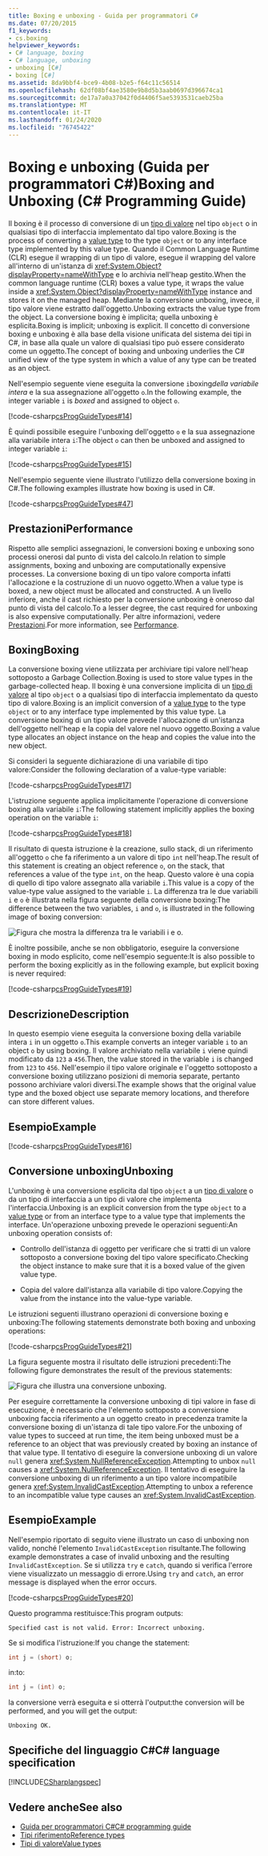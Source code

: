 ```yaml
---
title: Boxing e unboxing - Guida per programmatori C#
ms.date: 07/20/2015
f1_keywords:
- cs.boxing
helpviewer_keywords:
- C# language, boxing
- C# language, unboxing
- unboxing [C#]
- boxing [C#]
ms.assetid: 8da9bbf4-bce9-4b08-b2e5-f64c11c56514
ms.openlocfilehash: 62df08bf4ae3580e9b8d5b3aab0697d396674ca1
ms.sourcegitcommit: de17a7a0a37042f0d4406f5ae5393531caeb25ba
ms.translationtype: MT
ms.contentlocale: it-IT
ms.lasthandoff: 01/24/2020
ms.locfileid: "76745422"
---
```

# <a name="boxing-and-unboxing-c-programming-guide"></a><span data-ttu-id="e973f-102">Boxing e unboxing (Guida per programmatori C#)</span><span class="sxs-lookup"><span data-stu-id="e973f-102">Boxing and Unboxing (C# Programming Guide)</span></span>

<span data-ttu-id="e973f-103">Il boxing è il processo di conversione di un [tipo di valore](../../language-reference/builtin-types/value-types.md) nel tipo `object` o in qualsiasi tipo di interfaccia implementato dal tipo valore.</span><span class="sxs-lookup"><span data-stu-id="e973f-103">Boxing is the process of converting a [value type](../../language-reference/builtin-types/value-types.md) to the type `object` or to any interface type implemented by this value type.</span></span> <span data-ttu-id="e973f-104">Quando il Common Language Runtime (CLR) esegue il wrapping di un tipo di valore, esegue il wrapping del valore all'interno di un'istanza di <xref:System.Object?displayProperty=nameWithType> e lo archivia nell'heap gestito.</span><span class="sxs-lookup"><span data-stu-id="e973f-104">When the common language runtime (CLR) boxes a value type, it wraps the value inside a <xref:System.Object?displayProperty=nameWithType> instance and stores it on the managed heap.</span></span> <span data-ttu-id="e973f-105">Mediante la conversione unboxing, invece, il tipo valore viene estratto dall'oggetto.</span><span class="sxs-lookup"><span data-stu-id="e973f-105">Unboxing extracts the value type from the object.</span></span> <span data-ttu-id="e973f-106">La conversione boxing è implicita; quella unboxing è esplicita.</span><span class="sxs-lookup"><span data-stu-id="e973f-106">Boxing is implicit; unboxing is explicit.</span></span> <span data-ttu-id="e973f-107">Il concetto di conversione boxing e unboxing è alla base della visione unificata del sistema dei tipi in C#, in base alla quale un valore di qualsiasi tipo può essere considerato come un oggetto.</span><span class="sxs-lookup"><span data-stu-id="e973f-107">The concept of boxing and unboxing underlies the C# unified view of the type system in which a value of any type can be treated as an object.</span></span>

<span data-ttu-id="e973f-108">Nell'esempio seguente viene eseguita la conversione `i`boxing*della variabile intera* e la sua assegnazione all'oggetto `o`.</span><span class="sxs-lookup"><span data-stu-id="e973f-108">In the following example, the integer variable `i` is *boxed* and assigned to object `o`.</span></span>

[!code-csharp[csProgGuideTypes#14](~/samples/snippets/csharp/VS_Snippets_VBCSharp/CsProgGuideTypes/CS/Class1.cs#14)]

<span data-ttu-id="e973f-109">È quindi possibile eseguire l'unboxing dell'oggetto `o` e la sua assegnazione alla variabile intera `i`:</span><span class="sxs-lookup"><span data-stu-id="e973f-109">The object `o` can then be unboxed and assigned to integer variable `i`:</span></span>

[!code-csharp[csProgGuideTypes#15](~/samples/snippets/csharp/VS_Snippets_VBCSharp/CsProgGuideTypes/CS/Class1.cs#15)]

<span data-ttu-id="e973f-110">Nell'esempio seguente viene illustrato l'utilizzo della conversione boxing in C#.</span><span class="sxs-lookup"><span data-stu-id="e973f-110">The following examples illustrate how boxing is used in C#.</span></span>

[!code-csharp[csProgGuideTypes#47](~/samples/snippets/csharp/VS_Snippets_VBCSharp/CsProgGuideTypes/CS/Class1.cs#47)]

## <a name="performance"></a><span data-ttu-id="e973f-111">Prestazioni</span><span class="sxs-lookup"><span data-stu-id="e973f-111">Performance</span></span>

<span data-ttu-id="e973f-112">Rispetto alle semplici assegnazioni, le conversioni boxing e unboxing sono processi onerosi dal punto di vista del calcolo.</span><span class="sxs-lookup"><span data-stu-id="e973f-112">In relation to simple assignments, boxing and unboxing are computationally expensive processes.</span></span> <span data-ttu-id="e973f-113">La conversione boxing di un tipo valore comporta infatti l'allocazione e la costruzione di un nuovo oggetto.</span><span class="sxs-lookup"><span data-stu-id="e973f-113">When a value type is boxed, a new object must be allocated and constructed.</span></span> <span data-ttu-id="e973f-114">A un livello inferiore, anche il cast richiesto per la conversione unboxing è oneroso dal punto di vista del calcolo.</span><span class="sxs-lookup"><span data-stu-id="e973f-114">To a lesser degree, the cast required for unboxing is also expensive computationally.</span></span> <span data-ttu-id="e973f-115">Per altre informazioni, vedere [Prestazioni](../../../framework/performance/performance-tips.md).</span><span class="sxs-lookup"><span data-stu-id="e973f-115">For more information, see [Performance](../../../framework/performance/performance-tips.md).</span></span>

## <a name="boxing"></a><span data-ttu-id="e973f-116">Boxing</span><span class="sxs-lookup"><span data-stu-id="e973f-116">Boxing</span></span>

<span data-ttu-id="e973f-117">La conversione boxing viene utilizzata per archiviare tipi valore nell'heap sottoposto a Garbage Collection.</span><span class="sxs-lookup"><span data-stu-id="e973f-117">Boxing is used to store value types in the garbage-collected heap.</span></span> <span data-ttu-id="e973f-118">Il boxing è una conversione implicita di un [tipo di valore](../../language-reference/builtin-types/value-types.md) al tipo `object` o a qualsiasi tipo di interfaccia implementato da questo tipo di valore.</span><span class="sxs-lookup"><span data-stu-id="e973f-118">Boxing is an implicit conversion of a [value type](../../language-reference/builtin-types/value-types.md) to the type `object` or to any interface type implemented by this value type.</span></span> <span data-ttu-id="e973f-119">La conversione boxing di un tipo valore prevede l'allocazione di un'istanza dell'oggetto nell'heap e la copia del valore nel nuovo oggetto.</span><span class="sxs-lookup"><span data-stu-id="e973f-119">Boxing a value type allocates an object instance on the heap and copies the value into the new object.</span></span>

<span data-ttu-id="e973f-120">Si consideri la seguente dichiarazione di una variabile di tipo valore:</span><span class="sxs-lookup"><span data-stu-id="e973f-120">Consider the following declaration of a value-type variable:</span></span>

[!code-csharp[csProgGuideTypes#17](~/samples/snippets/csharp/VS_Snippets_VBCSharp/CsProgGuideTypes/CS/Class1.cs#17)]

<span data-ttu-id="e973f-121">L'istruzione seguente applica implicitamente l'operazione di conversione boxing alla variabile `i`:</span><span class="sxs-lookup"><span data-stu-id="e973f-121">The following statement implicitly applies the boxing operation on the variable `i`:</span></span>

[!code-csharp[csProgGuideTypes#18](~/samples/snippets/csharp/VS_Snippets_VBCSharp/CsProgGuideTypes/CS/Class1.cs#18)]

<span data-ttu-id="e973f-122">Il risultato di questa istruzione è la creazione, sullo stack, di un riferimento all'oggetto `o` che fa riferimento a un valore di tipo `int` nell'heap.</span><span class="sxs-lookup"><span data-stu-id="e973f-122">The result of this statement is creating an object reference `o`, on the stack, that references a value of the type `int`, on the heap.</span></span> <span data-ttu-id="e973f-123">Questo valore è una copia di quello di tipo valore assegnato alla variabile `i`.</span><span class="sxs-lookup"><span data-stu-id="e973f-123">This value is a copy of the value-type value assigned to the variable `i`.</span></span> <span data-ttu-id="e973f-124">La differenza tra le due variabili `i` e `o` è illustrata nella figura seguente della conversione boxing:</span><span class="sxs-lookup"><span data-stu-id="e973f-124">The difference between the two variables, `i` and `o`, is illustrated in the following image of boxing conversion:</span></span>

![Figura che mostra la differenza tra le variabili i e o.](./media/boxing-and-unboxing/boxing-operation-i-o-variables.gif)

<span data-ttu-id="e973f-126">È inoltre possibile, anche se non obbligatorio, eseguire la conversione boxing in modo esplicito, come nell'esempio seguente:</span><span class="sxs-lookup"><span data-stu-id="e973f-126">It is also possible to perform the boxing explicitly as in the following example, but explicit boxing is never required:</span></span>

[!code-csharp[csProgGuideTypes#19](~/samples/snippets/csharp/VS_Snippets_VBCSharp/CsProgGuideTypes/CS/Class1.cs#19)]

## <a name="description"></a><span data-ttu-id="e973f-127">Descrizione</span><span class="sxs-lookup"><span data-stu-id="e973f-127">Description</span></span>

<span data-ttu-id="e973f-128">In questo esempio viene eseguita la conversione boxing della variabile intera `i` in un oggetto `o`.</span><span class="sxs-lookup"><span data-stu-id="e973f-128">This example converts an integer variable `i` to an object `o` by using boxing.</span></span> <span data-ttu-id="e973f-129">Il valore archiviato nella variabile `i` viene quindi modificato da `123` a `456`.</span><span class="sxs-lookup"><span data-stu-id="e973f-129">Then, the value stored in the variable `i` is changed from `123` to `456`.</span></span> <span data-ttu-id="e973f-130">Nell'esempio il tipo valore originale e l'oggetto sottoposto a conversione boxing utilizzano posizioni di memoria separate, pertanto possono archiviare valori diversi.</span><span class="sxs-lookup"><span data-stu-id="e973f-130">The example shows that the original value type and the boxed object use separate memory locations, and therefore can store different values.</span></span>

## <a name="example"></a><span data-ttu-id="e973f-131">Esempio</span><span class="sxs-lookup"><span data-stu-id="e973f-131">Example</span></span>

[!code-csharp[csProgGuideTypes#16](~/samples/snippets/csharp/VS_Snippets_VBCSharp/CsProgGuideTypes/CS/Class1.cs#16)]

## <a name="unboxing"></a><span data-ttu-id="e973f-132">Conversione unboxing</span><span class="sxs-lookup"><span data-stu-id="e973f-132">Unboxing</span></span>

<span data-ttu-id="e973f-133">L'unboxing è una conversione esplicita dal tipo `object` a un [tipo di valore](../../language-reference/builtin-types/value-types.md) o da un tipo di interfaccia a un tipo di valore che implementa l'interfaccia.</span><span class="sxs-lookup"><span data-stu-id="e973f-133">Unboxing is an explicit conversion from the type `object` to a [value type](../../language-reference/builtin-types/value-types.md) or from an interface type to a value type that implements the interface.</span></span> <span data-ttu-id="e973f-134">Un'operazione unboxing prevede le operazioni seguenti:</span><span class="sxs-lookup"><span data-stu-id="e973f-134">An unboxing operation consists of:</span></span>

- <span data-ttu-id="e973f-135">Controllo dell'istanza di oggetto per verificare che si tratti di un valore sottoposto a conversione boxing del tipo valore specificato.</span><span class="sxs-lookup"><span data-stu-id="e973f-135">Checking the object instance to make sure that it is a boxed value of the given value type.</span></span>

- <span data-ttu-id="e973f-136">Copia del valore dall'istanza alla variabile di tipo valore.</span><span class="sxs-lookup"><span data-stu-id="e973f-136">Copying the value from the instance into the value-type variable.</span></span>

<span data-ttu-id="e973f-137">Le istruzioni seguenti illustrano operazioni di conversione boxing e unboxing:</span><span class="sxs-lookup"><span data-stu-id="e973f-137">The following statements demonstrate both boxing and unboxing operations:</span></span>

[!code-csharp[csProgGuideTypes#21](~/samples/snippets/csharp/VS_Snippets_VBCSharp/CsProgGuideTypes/CS/Class1.cs#21)]

<span data-ttu-id="e973f-138">La figura seguente mostra il risultato delle istruzioni precedenti:</span><span class="sxs-lookup"><span data-stu-id="e973f-138">The following figure demonstrates the result of the previous statements:</span></span>

![Figura che illustra una conversione unboxing.](./media/boxing-and-unboxing/unboxing-conversion-operation.gif)

<span data-ttu-id="e973f-140">Per eseguire correttamente la conversione unboxing di tipi valore in fase di esecuzione, è necessario che l'elemento sottoposto a conversione unboxing faccia riferimento a un oggetto creato in precedenza tramite la conversione boxing di un'istanza di tale tipo valore.</span><span class="sxs-lookup"><span data-stu-id="e973f-140">For the unboxing of value types to succeed at run time, the item being unboxed must be a reference to an object that was previously created by boxing an instance of that value type.</span></span> <span data-ttu-id="e973f-141">Il tentativo di eseguire la conversione unboxing di un valore `null` genera <xref:System.NullReferenceException>.</span><span class="sxs-lookup"><span data-stu-id="e973f-141">Attempting to unbox `null` causes a <xref:System.NullReferenceException>.</span></span> <span data-ttu-id="e973f-142">Il tentativo di eseguire la conversione unboxing di un riferimento a un tipo valore incompatibile genera <xref:System.InvalidCastException>.</span><span class="sxs-lookup"><span data-stu-id="e973f-142">Attempting to unbox a reference to an incompatible value type causes an <xref:System.InvalidCastException>.</span></span>

## <a name="example"></a><span data-ttu-id="e973f-143">Esempio</span><span class="sxs-lookup"><span data-stu-id="e973f-143">Example</span></span>

<span data-ttu-id="e973f-144">Nell'esempio riportato di seguito viene illustrato un caso di unboxing non valido, nonché l'elemento `InvalidCastException` risultante.</span><span class="sxs-lookup"><span data-stu-id="e973f-144">The following example demonstrates a case of invalid unboxing and the resulting `InvalidCastException`.</span></span> <span data-ttu-id="e973f-145">Se si utilizza `try` e `catch`, quando si verifica l'errore viene visualizzato un messaggio di errore.</span><span class="sxs-lookup"><span data-stu-id="e973f-145">Using `try` and `catch`, an error message is displayed when the error occurs.</span></span>

[!code-csharp[csProgGuideTypes#20](~/samples/snippets/csharp/VS_Snippets_VBCSharp/CsProgGuideTypes/CS/Class1.cs#20)]

<span data-ttu-id="e973f-146">Questo programma restituisce:</span><span class="sxs-lookup"><span data-stu-id="e973f-146">This program outputs:</span></span>

`Specified cast is not valid. Error: Incorrect unboxing.`

<span data-ttu-id="e973f-147">Se si modifica l'istruzione:</span><span class="sxs-lookup"><span data-stu-id="e973f-147">If you change the statement:</span></span>

```csharp
int j = (short) o;
```

<span data-ttu-id="e973f-148">in:</span><span class="sxs-lookup"><span data-stu-id="e973f-148">to:</span></span>

```csharp
int j = (int) o;
```

<span data-ttu-id="e973f-149">la conversione verrà eseguita e si otterrà l'output:</span><span class="sxs-lookup"><span data-stu-id="e973f-149">the conversion will be performed, and you will get the output:</span></span>

`Unboxing OK.`

## <a name="c-language-specification"></a><span data-ttu-id="e973f-150">Specifiche del linguaggio C#</span><span class="sxs-lookup"><span data-stu-id="e973f-150">C# language specification</span></span>

[!INCLUDE[CSharplangspec](~/includes/csharplangspec-md.md)]

## <a name="see-also"></a><span data-ttu-id="e973f-151">Vedere anche</span><span class="sxs-lookup"><span data-stu-id="e973f-151">See also</span></span>

- [<span data-ttu-id="e973f-152">Guida per programmatori C#</span><span class="sxs-lookup"><span data-stu-id="e973f-152">C# programming guide</span></span>](../index.md)
- [<span data-ttu-id="e973f-153">Tipi riferimento</span><span class="sxs-lookup"><span data-stu-id="e973f-153">Reference types</span></span>](../../language-reference/keywords/reference-types.md)
- [<span data-ttu-id="e973f-154">Tipi di valore</span><span class="sxs-lookup"><span data-stu-id="e973f-154">Value types</span></span>](../../language-reference/builtin-types/value-types.md)
